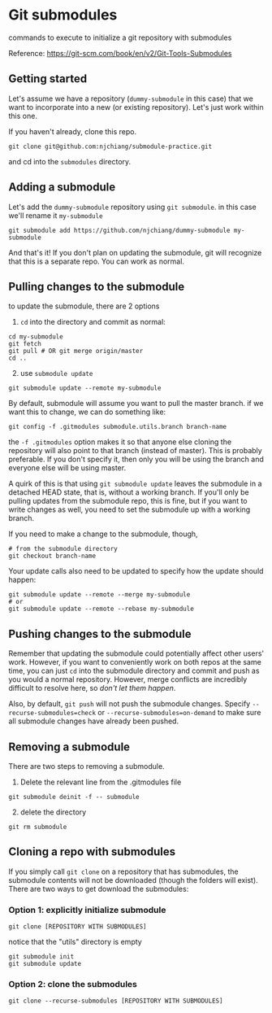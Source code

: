 # Git submodules
commands to execute to initialize a git repository with submodules

Reference: https://git-scm.com/book/en/v2/Git-Tools-Submodules



## Getting started

Let's assume we have a repository (`dummy-submodule` in this case) that we want to incorporate into a new (or existing repository). Let's just work within this one.

If you haven't already, clone this repo.

```
git clone git@github.com:njchiang/submodule-practice.git
```

and cd into the `submodules` directory.

## Adding a submodule
Let's add the `dummy-submodule` repository using `git submodule`. in this case we'll rename it `my-submodule`

```
git submodule add https://github.com/njchiang/dummy-submodule my-submodule
```

And that's it! If you don't plan on updating the submodule, git will recognize that this is a separate repo. You can work as normal.

## Pulling changes to the submodule
to update the submodule, there are 2 options
1. `cd` into the directory and commit as normal:
```
cd my-submodule
git fetch
git pull # OR git merge origin/master
cd ..
```
2. use `submodule update`
```
git submodule update --remote my-submodule
```

By default, submodule will assume you want to pull the master branch. if we want this to change, we can do something like: 

```
git config -f .gitmodules submodule.utils.branch branch-name
```

the `-f .gitmodules` option makes it so that anyone else cloning the repository will also point to that branch (instead of master). This is probably preferable. If you don't specify it, then only you will be using the branch and everyone else will be using master.

A quirk of this is that using `git submodule update` leaves the submodule in a detached HEAD state, that is, without a working branch. If you'll only be pulling updates from the submodule repo, this is fine, but if you want to write changes as well, you need to set the submodule up with a working branch. 

If you need to make a change to the submodule, though, 

```
# from the submodule directory
git checkout branch-name
```

Your update calls also need to be updated to specify how the update should happen:

```
git submodule update --remote --merge my-submodule
# or
git submodule update --remote --rebase my-submodule
```


## Pushing changes to the submodule
Remember that updating the submodule could potentially affect other users' work. However, if you want to conveniently work on both repos at the same time, you can just `cd` into the submodule directory and commit and push as you would a normal repository. However, merge conflicts are incredibly difficult to resolve here, so _don't let them happen_.

Also, by default, `git push` will not push the submodule changes. Specify `--recurse-submodules=check` or `--recurse-submodules=on-demand` to make sure all submodule changes have already been pushed.


## Removing a submodule
There are two steps to removing a submodule.
1. Delete the relevant line from the .gitmodules file

```
git submodule deinit -f -- submodule
```

2. delete the directory

```
git rm submodule
```

## Cloning a repo with submodules

If you simply call `git clone` on a repository that has submodules, the submodule contents will not be downloaded (though the folders will exist). There are two ways to get download the submodules:

### Option 1: explicitly initialize submodule
```
git clone [REPOSITORY WITH SUBMODULES]
```

notice that the "utils" directory is empty
```
git submodule init
git submodule update
```
### Option 2: clone the submodules
```
git clone --recurse-submodules [REPOSITORY WITH SUBMODULES]
```

